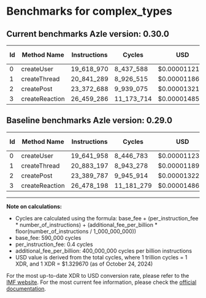 # Benchmarks for complex_types

## Current benchmarks Azle version: 0.30.0

| Id  | Method Name    | Instructions | Cycles     | USD           | USD/Million Calls | Change                             |
| --- | -------------- | ------------ | ---------- | ------------- | ----------------- | ---------------------------------- |
| 0   | createUser     | 19_618_970   | 8_437_588  | $0.0000112192 | $11.21            | <font color="green">-22_988</font> |
| 1   | createThread   | 20_841_289   | 8_926_515  | $0.0000118693 | $11.86            | <font color="green">-41_908</font> |
| 2   | createPost     | 23_372_688   | 9_939_075  | $0.0000132157 | $13.21            | <font color="green">-17_099</font> |
| 3   | createReaction | 26_459_286   | 11_173_714 | $0.0000148574 | $14.85            | <font color="green">-18_912</font> |

## Baseline benchmarks Azle version: 0.29.0

| Id  | Method Name    | Instructions | Cycles     | USD           | USD/Million Calls |
| --- | -------------- | ------------ | ---------- | ------------- | ----------------- |
| 0   | createUser     | 19_641_958   | 8_446_783  | $0.0000112314 | $11.23            |
| 1   | createThread   | 20_883_197   | 8_943_278  | $0.0000118916 | $11.89            |
| 2   | createPost     | 23_389_787   | 9_945_914  | $0.0000132248 | $13.22            |
| 3   | createReaction | 26_478_198   | 11_181_279 | $0.0000148674 | $14.86            |

---

**Note on calculations:**

- Cycles are calculated using the formula: base_fee + (per_instruction_fee \* number_of_instructions) + (additional_fee_per_billion \* floor(number_of_instructions / 1_000_000_000))
- base_fee: 590_000 cycles
- per_instruction_fee: 0.4 cycles
- additional_fee_per_billion: 400_000_000 cycles per billion instructions
- USD value is derived from the total cycles, where 1 trillion cycles = 1 XDR, and 1 XDR = $1.329670 (as of October 24, 2024)

For the most up-to-date XDR to USD conversion rate, please refer to the [IMF website](https://www.imf.org/external/np/fin/data/rms_sdrv.aspx).
For the most current fee information, please check the [official documentation](https://internetcomputer.org/docs/current/developer-docs/gas-cost#execution).
